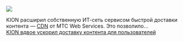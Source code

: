 <!--2025-01-30 12:58:04-->
<div class="yb">
  <div class="rss smaller1 habr"><img src="https://habrastorage.org/getpro/habr/upload_files/c45/dd6/5be/c45dd65be5a641c97042caf3e61bff5b.jpg" /><p>KION расширил собственную ИТ-сеть сервисом быстрой доставки контента — <a href="https://mws.ru/services/cdn/?utm_source=habr.com&amp;utm_medium=owned_media_cdnkion&amp;utm_content=article&amp;utm_term=cdnkion">CDN</a> от МТС Web Services. Это позволило... <br><a class="light" href="https://habr.com/ru/companies/mws/news/877968/?utm_source=habrahabr&utm_medium=rss&utm_campaign=877968">KION вдвое ускорил доставку контента для пользователей</a></div>
</div>
